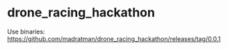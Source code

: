 # drone_racing_hackathon

Use binaries: https://github.com/madratman/drone_racing_hackathon/releases/tag/0.0.1
